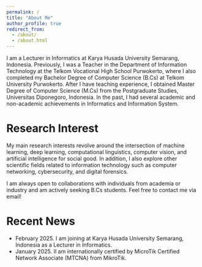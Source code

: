 ```yaml
---
permalink: /
title: "About Me"
author_profile: true
redirect_from: 
  - /about/
  - /about.html
---
```


I am a Lecturer in Informatics at Karya Husada University Semarang, Indonesia. Previously, I was a Teacher in the Department of Information Technology at the Telkom Vocational High School Purwokerto, where I also completed my Bachelor Degree of Computer Science (B.Cs) at Telkom University Purwokerto. After I have teaching experience, I obtained Master Degree of Computer Science (M.Cs) from the Postgraduate Studies, Universitas Diponegoro, Indonesia. In the past, I had several academic and non-academic achievements in Informatics and Information System.

Research Interest
======
My main research interests revolve around the intersection of machine learning, deep learning, computational linguistics, computer vision, and artificial intelligence for social good. In addition, I also explore other scientific fields related to information technology such as computer networking, cybersecurity, and digital forensics.

I am always open to collaborations with individuals from academia or industry and am actively seeking B.Cs students. Feel free to contact me via email!

Recent News
======
* February 2025. I am joining at Karya Husada University Semarang, Indonesia as a Lecturer in Informatics.
* January 2025. II am internationally certified by MicroTik Certified Network Associate (MTCNA) from MikroTik.
